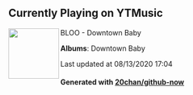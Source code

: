 ## Currently Playing on YTMusic

[<img align="left" width="100" src="https://lh3.googleusercontent.com/65niALh646akmAD6eh9pmxvQR9_AOoG2jsNoqL2YBDprZDJ8GoSxpx22Kj2A19F1-0qvhZ4JJLZUYrQ">](https://music.youtube.com/channel/UC7dG-UHeOXI38CgAFPz-W5g)

BLOO - Downtown Baby

**Albums**: Downtown Baby

Last updated at 08/13/2020 17:04

#### Generated with [20chan/github-now](https://github.com/20chan/github-now)


<!--
**20chan/20chan** is a ✨ _special_ ✨ repository because its `README.md` (this file) appears on your GitHub profile.

Here are some ideas to get you started:

- 🔭 I’m currently working on ...
- 🌱 I’m currently learning ...
- 👯 I’m looking to collaborate on ...
- 🤔 I’m looking for help with ...
- 💬 Ask me about ...
- 📫 How to reach me: ...
- 😄 Pronouns: ...
- ⚡ Fun fact: ...
-->
